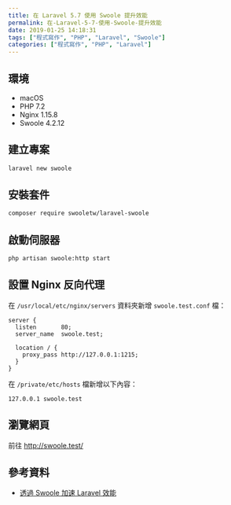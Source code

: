 ```yaml
---
title: 在 Laravel 5.7 使用 Swoole 提升效能
permalink: 在-Laravel-5-7-使用-Swoole-提升效能
date: 2019-01-25 14:18:31
tags: ["程式寫作", "PHP", "Laravel", "Swoole"]
categories: ["程式寫作", "PHP", "Laravel"]
---
```


## 環境

- macOS
- PHP 7.2
- Nginx 1.15.8
- Swoole 4.2.12

## 建立專案

```BASH
laravel new swoole
```

## 安裝套件

```BASH
composer require swooletw/laravel-swoole
```

## 啟動伺服器

```BASH
php artisan swoole:http start
```

## 設置 Nginx 反向代理

在 `/usr/local/etc/nginx/servers` 資料夾新增 `swoole.test.conf` 檔：

```CONF
server {
  listen       80;
  server_name  swoole.test;

  location / {
    proxy_pass http://127.0.0.1:1215;
  }
}
```

在 `/private/etc/hosts` 檔新增以下內容：

```ENV
127.0.0.1 swoole.test
```

## 瀏覽網頁

前往 <http://swoole.test/>

## 參考資料

- [透過 Swoole 加速 Laravel 效能](https://blog.albert-chen.com/speed-up-laravel-with-swoole/)
